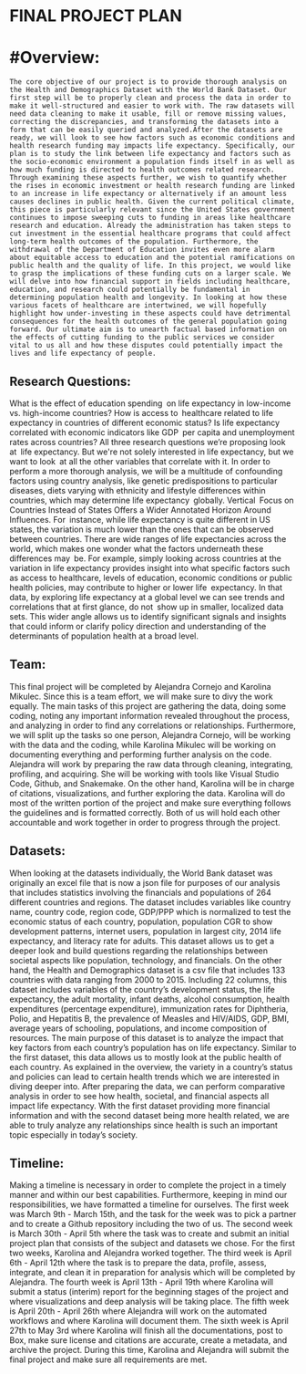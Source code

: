 # FINAL PROJECT PLAN

# #Overview:
	The core objective of our project is to provide thorough analysis on the Health and Demographics Dataset with the World Bank Dataset. Our first step will be to properly clean and process the data in order to make it well-structured and easier to work with. The raw datasets will need data cleaning to make it usable, fill or remove missing values, correcting the discrepancies, and transforming the datasets into a form that can be easily queried and analyzed.After the datasets are ready, we will look to see how factors such as economic conditions and health research funding may impacts life expectancy. Specifically, our plan is to study the link between life expectancy and factors such as the socio-economic environment a population finds itself in as well as how much funding is directed to health outcomes related research. Through examining these aspects further, we wish to quantify whether the rises in economic investment or health research funding are linked to an increase in life expectancy or alternatively if an amount less causes declines in public health. Given the current political climate, this piece is particularly relevant since the United States government continues to impose sweeping cuts to funding in areas like healthcare research and education. Already the administration has taken steps to cut investment in the essential healthcare programs that could affect long-term health outcomes of the population. Furthermore, the withdrawal of the Department of Education invites even more alarm about equitable access to education and the potential ramifications on public health and the quality of life. In this project, we would like to grasp the implications of these funding cuts on a larger scale. We will delve into how financial support in fields including healthcare, education, and research could potentially be fundamental in determining population health and longevity. In looking at how these various facets of healthcare are intertwined, we will hopefully highlight how under-investing in these aspects could have detrimental consequences for the health outcomes of the general population going forward. Our ultimate aim is to unearth factual based information on the effects of cutting funding to the public services we consider vital to us all and how these disputes could potentially impact the lives and life expectancy of people.


## Research Questions: 

What is the effect of education spending on life expectancy in low-income vs. high-income countries?
How is access to healthcare related to life expectancy in countries of different economic status?
Is life expectancy correlated with economic indicators like GDP per capita and unemployment rates across countries?
All three research questions we’re proposing look at life expectancy. But we're not solely interested in life expectancy, but we want to look at all the other variables that correlate with it. In order to perform a more thorough analysis, we will be a multitude of confounding factors using country analysis, like genetic predispositions to particular diseases, diets varying with ethnicity and lifestyle differences within countries, which may determine life expectancy globally. Vertical Focus on Countries Instead of States Offers a Wider Annotated Horizon Around Influences. For instance, while life expectancy is quite different in US states, the variation is much lower than the ones that can be observed between countries. There are wide ranges of life expectancies across the world, which makes one wonder what the factors underneath these differences may be. For example, simply looking across countries at the variation in life expectancy provides insight into what specific factors such as access to healthcare, levels of education, economic conditions or public health policies, may contribute to higher or lower life expectancy. In that data, by exploring life expectancy at a global level we can see trends and correlations that at first glance, do not show up in smaller, localized data sets. This wider angle allows us to identify significant signals and insights that could inform or clarify policy direction and understanding of the determinants of population health at a broad level.


## Team: 
This final project will be completed by Alejandra Cornejo and Karolina Mikulec. Since this is a team effort, we will make sure to divy the work equally. The main tasks of this project are gathering the data, doing some coding, noting any important information revealed throughout the process, and analyzing in order to find any correlations or relationships. Furthermore, we will split up the tasks so one person, Alejandra Cornejo, will be working with the data and the coding, while Karolina Mikulec will be working on documenting everything and performing further analysis on the code. Alejandra will work by preparing the raw data through cleaning, integrating, profiling, and acquiring. She will be working with tools like Visual Studio Code, Github, and Snakemake. On the other hand, Karolina will be in charge of citations, visualizations, and further exploring the data. Karolina will do most of the written portion of the project and make sure everything follows the guidelines and is formatted correctly. Both of us will hold each other accountable and work together in order to progress through the project.


## Datasets: 
When looking at the datasets individually, the World Bank dataset was originally an excel file that is now a json file for purposes of our analysis that includes statistics involving the financials and populations of 264 different countries and regions. The dataset includes variables like country name, country code, region code, GDP/PPP which is normalized to test the economic status of each country, population, population CGR to show development patterns, internet users, population in largest city, 2014 life expectancy, and literacy rate for adults. This dataset allows us to get a deeper look and build questions regarding the relationships between societal aspects like population, technology, and financials. 
On the other hand, the Health and Demographics dataset is a csv file that includes 133 countries with data ranging from 2000 to 2015. Including 22 columns, this dataset includes variables of the country’s development status, the life expectancy, the adult mortality, infant deaths, alcohol consumption, health expenditures (percentage expenditure), immunization rates for Diphtheria, Polio, and Hepatitis B, the prevalence of Measles and HIV/AIDS, GDP, BMI, average years of schooling, populations, and income composition of resources. The main purpose of this dataset is to analyze the impact that key factors from each country’s population has on life expectancy. Similar to the first dataset, this data allows us to mostly look at the public health of each country. 
As explained in the overview, the variety in a country’s status and policies can lead to certain health trends which we are interested in diving deeper into. After preparing the data, we can perform comparative analysis in order to see how health, societal, and financial aspects all impact life expectancy. With the first dataset providing more financial information and with the second dataset being more health related, we are able to truly analyze any relationships since health is such an important topic especially in today’s society. 

## Timeline: 
Making a timeline is necessary in order to complete the project in a timely manner and within our best capabilities. Furthermore, keeping in mind our responsibilities, we have formatted a timeline for ourselves.  The first week was March 9th - March 15th, and the task for the week was to pick a partner and to create a Github repository including the two of us. The second week is March 30th - April 5th where the task was to create and submit an initial project plan that consists of the subject and datasets we chose. For the first two weeks, Karolina and Alejandra worked together. The third week is April 6th - April 12th where the task is to prepare the data, profile, assess, integrate, and clean it in preparation for analysis which will be completed by Alejandra. The fourth week is April 13th - April 19th where Karolina will submit a status (interim) report for the beginning stages of the project and where visualizations and deep analysis will be taking place. The fifth week is April 20th - April 26th where Alejandra will work on the automated workflows and where Karolina will document them. The sixth week is April 27th to May 3rd where Karolina will finish all the documentations, post to Box, make sure license and citations are accurate, create a metadata, and archive the project. During this time, Karolina and Alejandra will submit the final project and make sure all requirements are met. 

